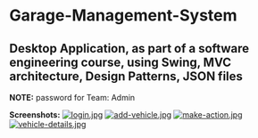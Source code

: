 # Garage-Management-System
## Desktop Application, as part of a software engineering course, using **Swing**, **MVC architecture**, **Design Patterns**, **JSON files**

**NOTE:** password for Team: Admin

**Screenshots:**
[![login.jpg](https://i.postimg.cc/mkPrkhmT/login.jpg)](https://postimg.cc/wRdzbxKr)
[![add-vehicle.jpg](https://i.postimg.cc/Jn6nRjcT/add-vehicle.jpg)](https://postimg.cc/PpDh4p7Z)
[![make-action.jpg](https://i.postimg.cc/6qFpvwPn/make-action.jpg)](https://postimg.cc/jnQTVVtS)
[![vehicle-details.jpg](https://i.postimg.cc/XNPJhcvq/vehicle-details.jpg)](https://postimg.cc/Dmqn4GL3)


